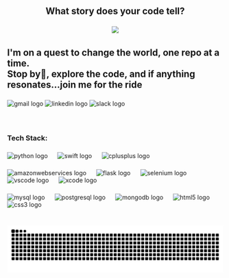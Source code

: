 <h2 align="center">What story does your code tell?</h2>

###

<div align="center">
  <img height="150" src="https://imgur.com/rK553fC"  />
</div>

###

<h2 align="left">I'm on a quest to change the world, one repo at a time.<br> Stop by🚦, explore the code, and if anything resonates...join me for the ride</h2>

###

<div align="left">
  <img src="https://img.shields.io/static/v1?message=Gmail&logo=gmail&label=&color=D14836&logoColor=white&labelColor=&style=for-the-badge" height="35" alt="gmail logo"  />
  <img src="https://img.shields.io/static/v1?message=LinkedIn&logo=linkedin&label=&color=0077B5&logoColor=white&labelColor=&style=for-the-badge" height="35" alt="linkedin logo"  />
  <img src="https://img.shields.io/static/v1?message=Slack&logo=slack&label=&color=4A154B&logoColor=white&labelColor=&style=for-the-badge" height="35" alt="slack logo"  />
</div>

###

<br clear="both">

<h3 align="left">Tech Stack:</h3>

###

<div align="left">
  <img src="https://cdn.jsdelivr.net/gh/devicons/devicon/icons/python/python-original.svg" height="36" alt="python logo"  />
  <img width="15" />
  <img src="https://skillicons.dev/icons?i=swift" height="36" alt="swift logo"  />
  <img width="15" />
  <img src="https://cdn.simpleicons.org/c++/00599C" height="36" alt="cplusplus logo"  />
</div>

###

<div align="left">
  <img src="https://cdn.simpleicons.org/amazonwebservices/FF9900" height="36" alt="amazonwebservices logo"  />
  <img width="15" />
  <img src="https://skillicons.dev/icons?i=flask" height="36" alt="flask logo"  />
  <img width="15" />
  <img src="https://skillicons.dev/icons?i=selenium" height="36" alt="selenium logo"  />
  <img width="15" />
  <img src="https://cdn.jsdelivr.net/gh/devicons/devicon/icons/vscode/vscode-original.svg" height="36" alt="vscode logo"  />
  <img width="15" />
  <img src="https://cdn.jsdelivr.net/gh/devicons/devicon/icons/xcode/xcode-original.svg" height="36" alt="xcode logo"  />
</div>

###

<div align="left">
  <img src="https://cdn.jsdelivr.net/gh/devicons/devicon/icons/mysql/mysql-original.svg" height="36" alt="mysql logo"  />
  <img width="15" />
  <img src="https://skillicons.dev/icons?i=postgres" height="36" alt="postgresql logo"  />
  <img width="15" />
  <img src="https://cdn.simpleicons.org/mongodb/47A248" height="36" alt="mongodb logo"  />
  <img width="15" />
  <img src="https://cdn.jsdelivr.net/gh/devicons/devicon/icons/html5/html5-original.svg" height="36" alt="html5 logo"  />
  <img width="15" />
  <img src="https://skillicons.dev/icons?i=css" height="36" alt="css3 logo"  />
</div>

###

<br clear="both">

<img src="https://raw.githubusercontent.com/AdrDube/AdrDube/output/snake.svg" alt="Snake animation" />

###
